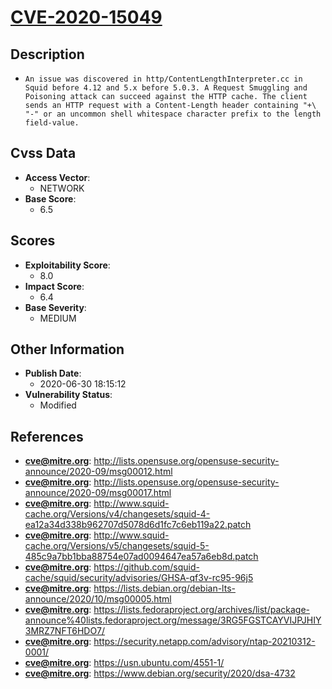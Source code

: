 
# [CVE-2020-15049](http://lists.opensuse.org/opensuse-security-announce/2020-09/msg00012.html)

## Description

- `An issue was discovered in http/ContentLengthInterpreter.cc in Squid before 4.12 and 5.x before 5.0.3. A Request Smuggling and Poisoning attack can succeed against the HTTP cache. The client sends an HTTP request with a Content-Length header containing "+\ "-" or an uncommon shell whitespace character prefix to the length field-value.`

## Cvss Data

- **Access Vector**:
  - NETWORK
- **Base Score**:
  - 6.5

## Scores

- **Exploitability Score**:
  - 8.0
- **Impact Score**:
  - 6.4
- **Base Severity**:
  - MEDIUM

## Other Information

- **Publish Date**:
  - 2020-06-30 18:15:12
- **Vulnerability Status**:
  - Modified

## References

- **cve@mitre.org**: http://lists.opensuse.org/opensuse-security-announce/2020-09/msg00012.html
- **cve@mitre.org**: http://lists.opensuse.org/opensuse-security-announce/2020-09/msg00017.html
- **cve@mitre.org**: http://www.squid-cache.org/Versions/v4/changesets/squid-4-ea12a34d338b962707d5078d6d1fc7c6eb119a22.patch
- **cve@mitre.org**: http://www.squid-cache.org/Versions/v5/changesets/squid-5-485c9a7bb1bba88754e07ad0094647ea57a6eb8d.patch
- **cve@mitre.org**: https://github.com/squid-cache/squid/security/advisories/GHSA-qf3v-rc95-96j5
- **cve@mitre.org**: https://lists.debian.org/debian-lts-announce/2020/10/msg00005.html
- **cve@mitre.org**: https://lists.fedoraproject.org/archives/list/package-announce%40lists.fedoraproject.org/message/3RG5FGSTCAYVIJPJHIY3MRZ7NFT6HDO7/
- **cve@mitre.org**: https://security.netapp.com/advisory/ntap-20210312-0001/
- **cve@mitre.org**: https://usn.ubuntu.com/4551-1/
- **cve@mitre.org**: https://www.debian.org/security/2020/dsa-4732
